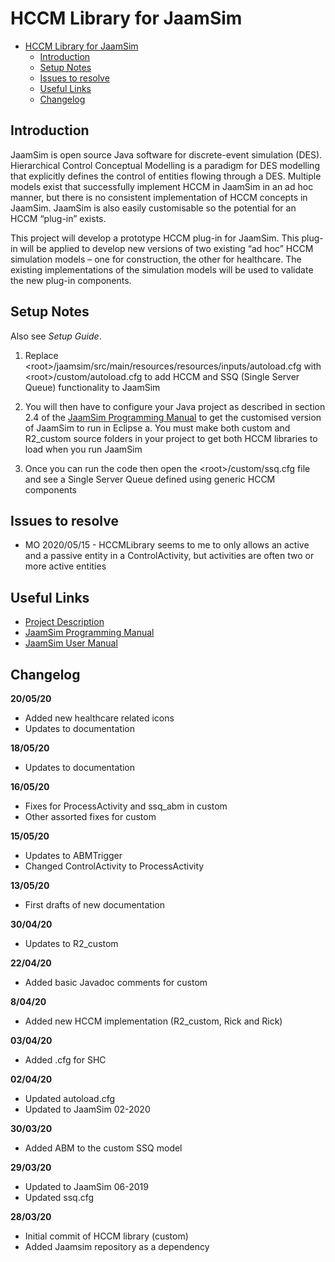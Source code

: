 # HCCM Library for JaamSim

<!-- TOC -->

- [HCCM Library for JaamSim](#hccm-library-for-jaamsim)
	- [Introduction](#introduction)
	- [Setup Notes](#setup-notes)
	- [Issues to resolve](#issues-to-resolve)
	- [Useful Links](#useful-links)
	- [Changelog](#changelog)

<!-- /TOC -->

## Introduction

JaamSim is open source Java software for discrete-event simulation (DES). Hierarchical Control Conceptual Modelling is a paradigm for DES modelling that explicitly defines the control of entities flowing through a DES. Multiple models exist that successfully implement HCCM in JaamSim in an ad hoc manner, but there is no consistent implementation of HCCM concepts in JaamSim. JaamSim is also easily customisable so the potential for an HCCM “plug-in” exists.

This project will develop a prototype HCCM plug-in for JaamSim. This plug-in will be applied to develop new versions of two existing “ad hoc” HCCM simulation models – one for construction, the other for healthcare. The existing implementations of the simulation models will be used to validate the new plug-in components.

## Setup Notes

Also see *Setup Guide*.

1) Replace \<root>/jaamsim/src/main/resources/resources/inputs/autoload.cfg with \<root>/custom/autoload.cfg to add HCCM and SSQ (Single Server Queue) functionality to JaamSim

2) You will then have to configure your Java project as described in section 2.4 of the [JaamSim Programming Manual](https://jaamsim.com/docs/JaamSim%20Programming%20Manual%20-%20rev%200.51.pdf) to get the customised version of JaamSim to run in Eclipse
a. You must make both custom and R2_custom source folders in your project to get both HCCM libraries to load when you run JaamSim

3) Once you can run the code then open the \<root>/custom/ssq.cfg file and see a Single Server Queue defined using generic HCCM components

## Issues to resolve

- MO 2020/05/15 - HCCMLibrary seems to me to only allows an active and a passive entity in a ControlActivity, but activities are often two or more active entities

## Useful Links

- [Project Description](https://part4project.foe.auckland.ac.nz/home/project/detail/2804/)
- [JaamSim Programming Manual](https://jaamsim.com/docs/JaamSim%20Programming%20Manual%20-%20rev%200.51.pdf)
- [JaamSim User Manual](https://jaamsim.com/docs/JaamSim%20User%20Manual%202017-10.pdf)

## Changelog

**20/05/20**

- Added new healthcare related icons
- Updates to documentation

**18/05/20**

- Updates to documentation

**16/05/20**

- Fixes for ProcessActivity and ssq_abm in custom
- Other assorted fixes for custom

**15/05/20**

- Updates to ABMTrigger
- Changed ControlActivity to ProcessActivity

**13/05/20**

- First drafts of new documentation

**30/04/20**

- Updates to R2_custom

**22/04/20**

- Added basic Javadoc comments for custom

**8/04/20**

- Added new HCCM implementation (R2_custom, Rick and Rick)

**03/04/20**

- Added .cfg for SHC

**02/04/20**

- Updated autoload.cfg
- Updated to JaamSim 02-2020

**30/03/20**

- Added ABM to the custom SSQ model

**29/03/20**

- Updated to JaamSim 06-2019
- Updated ssq.cfg

**28/03/20**

- Initial commit of HCCM library (custom)
- Added Jaamsim repository as a dependency
